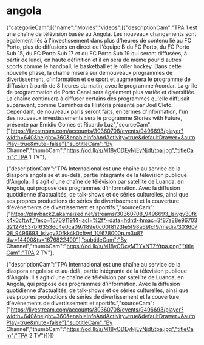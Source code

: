 # angola
{"categorieCam":[{"name":"Movies","videos":[{"descriptionCam":"TPA 1 est une chaîne de télévision basée au Angola. Les nouveaux changements sont également liés à l'investissement dans plus d'heures de contenu lié au FC Porto, plus de diffusions en direct de l'équipe B du FC Porto, du FC Porto Sub 15, du FC Porto Sub 17 et du FC Porto Sub 19 qui seront diffusées, à partir de lundi, en haute définition et il en sera de même pour d'autres sports comme le handball, le basketball et le roller hockey. Dans cette nouvelle phase, la chaîne misera sur de nouveaux programmes de divertissement, d'information et de sport et augmentera le programme de diffusion à partir de 8 heures du matin, avec le programme Acordar. La grille de programmation de Porto Canal sera également plus variée et diversifiée. La chaîne continuera à diffuser certains des programmes qu'elle diffusait auparavant, comme Caminhos da História présenté par Joel Cleto. Cependant, de nouveaux paris seront faits, en termes d'information, l'un des nouveaux investissements sera le programme Stories with Future, présenté par Emídio Gomes et Ricardo Luz","sourceCam":["https://livestream.com/accounts/30360708/events/9496693/player?width=640&height=360&enableInfoAndActivity=true&defaultDrawer=&autoPlay=true&mute=false"],"subtitleCam":"By Channel","thumbCam":"https://od.lk/s/M18yODEyNjEyNjdf/tpa.jpg","titleCam":"TPA 1 TV"},

{"descriptionCam":"TPA Internacional est une chaîne au service de la diaspora angolaise et au-delà, partie intégrante de la télévision publique d'Angola. Il s'agit d'une chaîne de télévision par satellite de Luanda, en Angola, qui propose des programmes d'information. Avec la diffusion quotidienne d'actualités, de talk-shows et de séries culturelles, ainsi que ses propres productions de séries de divertissement et la couverture d'événements de divertissement et sportifs.","sourceCam":["https://playback2.akamaized.net/streams/30360708_9496693_lsivgv30fkk4k0cftwf_1/exp=1676911914~acl=%2f*~data=hdntl~hmac=3f87a88e96703d21278537bf63536c4e0ca097f89e0c00f8123fe5f98a69fc19/media/30360708_9496693_lsivgv30fkk4k0cftwf_1@678000p.m3u8?dw=14400&ts=1676822400"],"subtitleCam":"By Channel","thumbCam":"https://od.lk/s/M18yODcyMTYxNTZf/tpa.png","titleCam":"TPA 2 TV"},

{"descriptionCam":"TPA Internacional est une chaîne au service de la diaspora angolaise et au-delà, partie intégrante de la télévision publique d'Angola. Il s'agit d'une chaîne de télévision par satellite de Luanda, en Angola, qui propose des programmes d'information. Avec la diffusion quotidienne d'actualités, de talk-shows et de séries culturelles, ainsi que ses propres productions de séries de divertissement et la couverture d'événements de divertissement et sportifs.","sourceCam":["https://livestream.com/accounts/30360708/events/9496693/player?width=640&height=360&enableInfoAndActivity=true&defaultDrawer=&autoPlay=true&mute=false"],"subtitleCam":"By Channel","thumbCam":"https://od.lk/s/M18yODEyNjEyNjdf/tpa.jpg","titleCam":"TPA 2 TV"}]}]}
